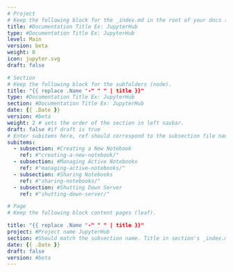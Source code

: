 ```yaml
---
# Project
# Keep the following block for the _index.md in the root of your docs (node). Replace the comments.
title: #Documentation Title Ex: JupyterHub
type: #Documentation Title Ex: JupyterHub
level: Main
version: beta
weight: 0
icon: jupyter.svg
draft: false

# Section
# Keep the following block for the subfolders (node).
title: "{{ replace .Name "-" " " | title }}"
type: #Documentation Title Ex: JupyterHub
section: #Documentation Title Ex: JupyterHub
date: {{ .Date }}
version: #beta
weight: 2 # sets the order of the section in left navbar.
draft: false #if draft is true
# Enter subitems here, ref should correspond to the subsection file name.
subitems:
  - subsection: #Creating a New Notebook
    ref: #"creating-a-new-notebook/"
  - subsection: #Managing Active Notebooks
    ref: #"managing-active-notebooks/"
  - subsection: #Sharing Notebooks
    ref: #"sharing-notebooks/"
  - subsection: #Shutting Down Server
    ref: #"shutting-down-server/"

# Page
# Keep the following block content pages (leaf).

title: "{{ replace .Name "-" " " | title }}"
project: #Project name JupyterHub
section: #Should match the subsection name. Title in section's _index.md.
date: {{ .Date }}
draft: false
version: #beta
---
```

